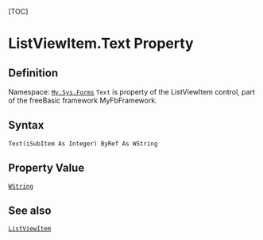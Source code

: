 [TOC]
# ListViewItem.Text Property

## Definition
Namespace: [`My.Sys.Forms`](My.Sys.Forms.md)
`Text` is property of the ListViewItem control, part of the freeBasic framework MyFbFramework.
## Syntax
```freeBasic
Text(iSubItem As Integer) ByRef As WString
```
## Property Value
[`WString`]("https://www.freebasic.net/wiki/KeyPgWString")
## See also
[`ListViewItem`](ListViewItem.md)
